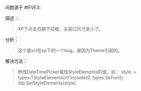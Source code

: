 问题源于 #IFVE3:

描述：  
> XP下点击日期下拉框，主窗口尺寸变小了。

分析： 
> 这个是vcl在xp下的一个bug，是因为Theme引起的。

解决方法：  
> 修改DateTimePicker属性StyleElements的值，如： style := types.TStyleElements(rtl.Include(0, types.SeFont)) dtp.SetStyleElements(style)